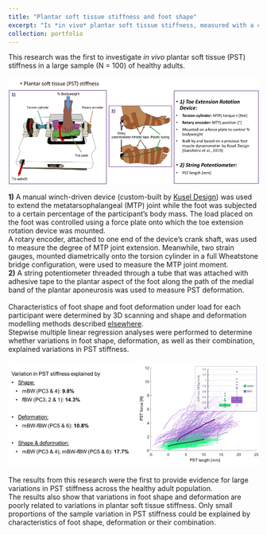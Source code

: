 ```yaml
---
title: "Plantar soft tissue stiffness and foot shape"
excerpt: "Is *in vivo* plantar soft tissue stiffness, measured with a custom-built device, related to foot shape and/or deformation? <br/><img src='/images/pst_stiffness_cover.png'>"
collection: portfolio
---
```

This research was the first to investigate *in vivo* plantar soft tissue (PST) stiffness in a large sample (N = 100) of healthy adults.  
` `  
![Methods for measuring plantar soft tissue stiffness](/images/pst_stiffness_methods.png)  

**1)** A manual winch-driven device (custom-built by [Kusel Design](https://www.kuseldesign.com.au/)) was used to extend the metatarsophalangeal (MTP) joint while the foot was subjected to a certain percentage of the participant’s body mass. The load placed on the foot was controlled using a force plate onto which the toe extension rotation device was mounted.  
A rotary encoder, attached to one end of the device’s crank shaft, was used to measure the degree of MTP joint extension. Meanwhile, two strain gauges, mounted diametrically onto the torsion cylinder in a full Wheatstone bridge configuration, were used to measure the MTP joint moment.  
**2)** A string potentiometer threaded through a tube that was attached with adhesive tape to the plantar aspect of the foot along the path of the medial band of the plantar aponeurosis was used to measure PST deformation.  
 ` `   
Characteristics of foot shape and foot deformation under load for each participant were determined by 3D scanning and shape and deformation modelling methods described [elsewhere](/portfolio/2020-01-foot_ssm_reliability).  
Stepwise multiple linear regression analyses were performed to determine whether variations in foot shape, deformation, as well as their combination, explained variations in PST stiffness.  
` `  
![Plantar soft tissue stiffness results](/images/pst_stiffness_results.png)  

The results from this research were the first to provide evidence for large variations in PST stiffness across the healthy adult population.  
The results also show that variations in foot shape and deformation are poorly related to variations in plantar soft tissue stiffness. Only small proportions of the sample variation in PST stiffness could be explained by characteristics of foot shape, deformation or their combination.
